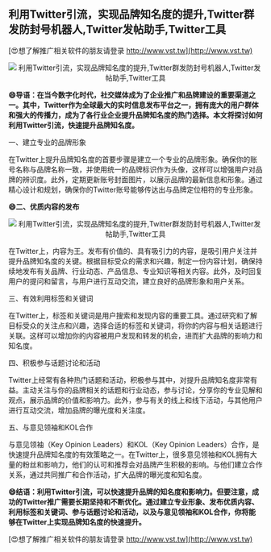 ## **利用Twitter引流，实现品牌知名度的提升,Twitter群发防封号机器人,Twitter发帖助手,Twitter工具**

[😍想了解推广相关软件的朋友请登录 http://www.vst.tw](http://www.vst.tw)

 <center><img src="https://vst.tw/MP4/tuiguang/png/0.png" alt="利用Twitter引流，实现品牌知名度的提升,Twitter群发防封号机器人,Twitter发帖助手,Twitter工具"></center>

**😄导语：在当今数字化时代，社交媒体成为了企业推广和品牌建设的重要渠道之一。其中，Twitter作为全球最大的实时信息发布平台之一，拥有庞大的用户群体和强大的传播力，成为了各行业企业提升品牌知名度的热门选择。本文将探讨如何利用Twitter引流，快速提升品牌知名度。**

一、建立专业的品牌形象

在Twitter上提升品牌知名度的首要步骤是建立一个专业的品牌形象。确保你的账号名称与品牌名称一致，并使用统一的品牌标识作为头像，这样可以增强用户对品牌的辨识度。此外，定期更新账号封面图片，以展示品牌的最新信息和形象。通过精心设计和规划，确保你的Twitter账号能够传达出与品牌定位相符的专业形象。

**😄二、优质内容的发布**

 <center><img src="https://vst.tw/MP4/tuiguang/png/1.png" alt="利用Twitter引流，实现品牌知名度的提升,Twitter群发防封号机器人,Twitter发帖助手,Twitter工具"></center>

在Twitter上，内容为王。发布有价值的、具有吸引力的内容，是吸引用户关注并提升品牌知名度的关键。根据目标受众的需求和兴趣，制定一份内容计划，确保持续地发布有关品牌、行业动态、产品信息、专业知识等相关内容。此外，及时回复用户的提问和留言，与用户进行互动交流，建立良好的品牌形象和用户关系。

三、有效利用标签和关键词

在Twitter上，标签和关键词是用户搜索和发现内容的重要工具。通过研究和了解目标受众的关注点和兴趣，选择合适的标签和关键词，将你的内容与相关话题进行关联。这样可以增加你的内容被用户发现和转发的机会，进而扩大品牌的影响力和知名度。

四、积极参与话题讨论和活动

Twitter上经常有各种热门话题和活动，积极参与其中，对提升品牌知名度非常有益。主动关注与你的品牌相关的话题和行业动态，参与讨论，分享你的专业见解和观点，展示品牌的价值和影响力。此外，参与有关的线上和线下活动，与其他用户进行互动交流，增加品牌的曝光度和关注度。

五、与意见领袖和KOL合作

与意见领袖（Key Opinion Leaders）和KOL（Key Opinion Leaders）合作，是快速提升品牌知名度的有效策略之一。在Twitter上，很多意见领袖和KOL拥有大量的粉丝和影响力，他们的认可和推荐会对品牌产生积极的影响。与他们建立合作关系，通过共同推广和合作活动，扩大品牌的曝光度和知名度。

**😄结语：利用Twitter引流，可以快速提升品牌的知名度和影响力。但要注意，成功的Twitter推广需要长期坚持和不断优化。通过建立专业形象、发布优质内容、利用标签和关键词、参与话题讨论和活动，以及与意见领袖和KOL合作，你将能够在Twitter上实现品牌知名度的快速提升。**

[😍想了解推广相关软件的朋友请登录 http://www.vst.tw](http://www.vst.tw)



